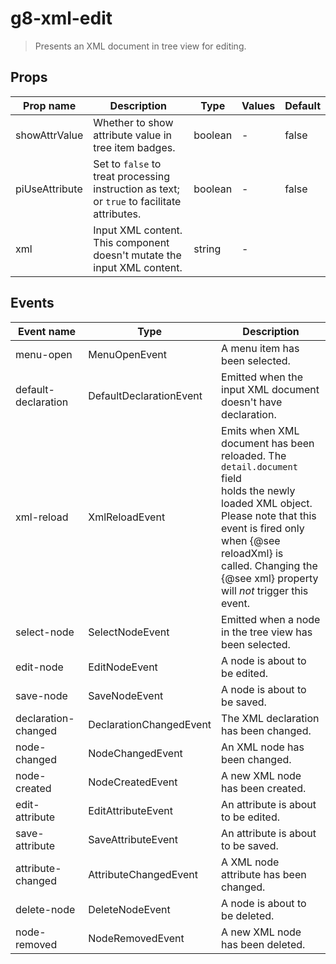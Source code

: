 # g8-xml-edit

> Presents an XML document in tree view for editing.

## Props

| Prop name | Description | Type | Values | Default |
| --- | --- | --- | --- | --- |
| showAttrValue | Whether to show attribute value in tree item badges. | boolean | - | false |
| piUseAttribute | Set to `false` to treat processing instruction as text;<br>or `true` to facilitate attributes. | boolean | - | false |
| xml | Input XML content. This component doesn't mutate the input XML content. | string | - |  |

## Events

| Event name | Type | Description |
| --- | --- | --- |
| menu-open | MenuOpenEvent | A menu item has been selected. |
| default-declaration | DefaultDeclarationEvent | Emitted when the input XML document doesn't have declaration. |
| xml-reload | XmlReloadEvent | Emits when XML document has been reloaded. The `detail.document` field<br>holds the newly loaded XML object.<br>Please note that this event is fired only when {@see reloadXml} is<br>called. Changing the {@see xml} property will _not_ trigger this event. |
| select-node | SelectNodeEvent | Emitted when a node in the tree view has been selected. |
| edit-node | EditNodeEvent | A node is about to be edited. |
| save-node | SaveNodeEvent | A node is about to be saved. |
| declaration-changed | DeclarationChangedEvent | The XML declaration has been changed. |
| node-changed | NodeChangedEvent | An XML node has been changed. |
| node-created | NodeCreatedEvent | A new XML node has been created. |
| edit-attribute | EditAttributeEvent | An attribute is about to be edited. |
| save-attribute | SaveAttributeEvent | An attribute is about to be saved. |
| attribute-changed | AttributeChangedEvent | A XML node attribute has been changed. |
| delete-node | DeleteNodeEvent | A node is about to be deleted. |
| node-removed | NodeRemovedEvent | A new XML node has been deleted. |
